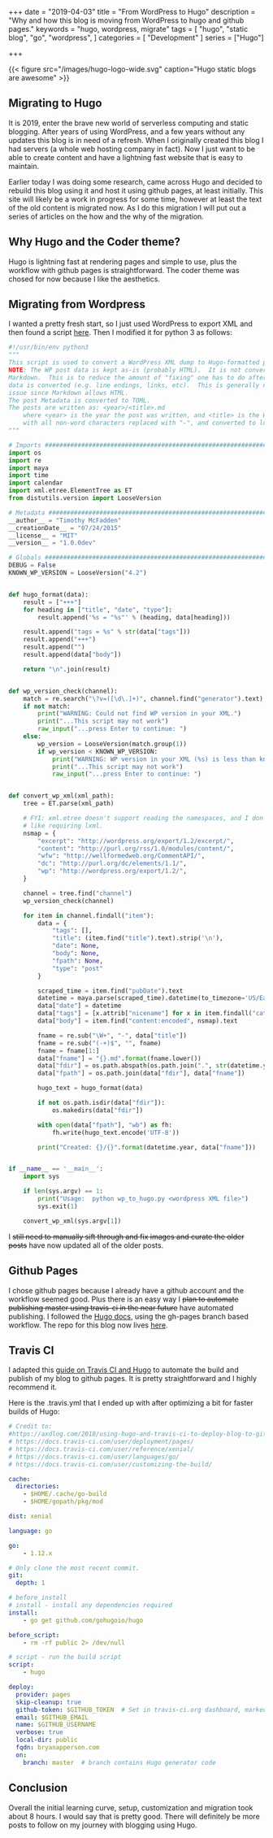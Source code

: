+++
date = "2019-04-03"
title = "From WordPress to Hugo"
description = "Why and how this blog is moving from WordPress to hugo and github pages."
keywords = "hugo, wordpress, migrate"
tags = [
    "hugo",
    "static blog",
    "go",
    "wordpress",
]
categories = [
    "Development"
]
series = ["Hugo"]

+++

{{< figure src="/images/hugo-logo-wide.svg" caption="Hugo static blogs are awesome" >}}

## Migrating to Hugo

It is 2019, enter the brave new world of serverless computing and static blogging. After years of using WordPress, and a few years without any updates this blog is in need of a refresh. When I originally created this blog I had servers (a whole web hosting company in fact). Now I just want to be able to create content and have a lightning fast website that is easy to maintain.

Earlier today I was doing some research, came across Hugo and decided to rebuild this blog using it and host it using github pages, at least initially. This site will likely be a work in progress for some time, however at least the text of the old content is migrated now. As I do this migration I will put out a series of articles on the how and the why of the migration.

## Why Hugo and the Coder theme?

Hugo is lightning fast at rendering pages and simple to use, plus the workflow with github pages is straightforward. The coder theme was chosed for now because I like the aesthetics.

## Migrating from Wordpress

I wanted a pretty fresh start, so I just used WordPress to export XML and then found a script [here](https://gist.github.com/mtik00/75c8f555b49365395e32). Then I modified it for python 3 as follows:

```python
#!/usr/bin/env python3
"""
This script is used to convert a WordPress XML dump to Hugo-formatted posts.
NOTE: The WP post data is kept as-is (probably HTML).  It is not converted to
Markdown.  This is to reduce the amount of "fixing" one has to do after the
data is converted (e.g. line endings, links, etc).  This is generally not an
issue since Markdown allows HTML.
The post Metadata is converted to TOML.
The posts are written as: <year>/<title>.md
    where <year> is the year the post was written, and <title> is the WP title
    with all non-word characters replaced with "-", and converted to lower case.
"""

# Imports ######################################################################
import os
import re
import maya
import time
import calendar
import xml.etree.ElementTree as ET
from distutils.version import LooseVersion

# Metadata #####################################################################
__author__ = "Timothy McFadden"
__creationDate__ = "07/24/2015"
__license__ = "MIT"
__version__ = "1.0.0dev"

# Globals ######################################################################
DEBUG = False
KNOWN_WP_VERSION = LooseVersion("4.2")


def hugo_format(data):
    result = ["+++"]
    for heading in ["title", "date", "type"]:
        result.append('%s = "%s"' % (heading, data[heading]))

    result.append("tags = %s" % str(data["tags"]))
    result.append("+++")
    result.append("")
    result.append(data["body"])

    return "\n".join(result)


def wp_version_check(channel):
    match = re.search("\?v=([\d\.]+)", channel.find("generator").text)
    if not match:
        print("WARNING: Could not find WP version in your XML.")
        print("...This script may not work")
        raw_input("...press Enter to continue: ")
    else:
        wp_version = LooseVersion(match.group(1))
        if wp_version < KNOWN_WP_VERSION:
            print("WARNING: WP version in your XML (%s) is less than known good version (%s)!" % (wp_version, KNOWN_WP_VERSION))
            print("...This script may not work")
            raw_input("...press Enter to continue: ")


def convert_wp_xml(xml_path):
    tree = ET.parse(xml_path)

    # FYI: xml.etree doesn't support reading the namespaces, and I don't feel
    # like requiring lxml.
    nsmap = {
        "excerpt": "http://wordpress.org/export/1.2/excerpt/",
        "content": "http://purl.org/rss/1.0/modules/content/",
        "wfw": "http://wellformedweb.org/CommentAPI/",
        "dc": "http://purl.org/dc/elements/1.1/",
        "wp": "http://wordpress.org/export/1.2/",
    }

    channel = tree.find("channel")
    wp_version_check(channel)

    for item in channel.findall("item"):
        data = {
            "tags": [],
            "title": (item.find("title").text).strip('\n'),
            "date": None,
            "body": None,
            "fpath": None,
            "type": "post"
        }

        scraped_time = item.find("pubDate").text
        datetime = maya.parse(scraped_time).datetime(to_timezone='US/Eastern', naive=True)
        data["date"] = datetime
        data["tags"] = [x.attrib["nicename"] for x in item.findall("category")]
        data["body"] = item.find("content:encoded", nsmap).text

        fname = re.sub("\W+", "-", data["title"])
        fname = re.sub("(-+)$", "", fname)
        fname = fname[1:]
        data["fname"] = "{}.md".format(fname.lower())
        data["fdir"] = os.path.abspath(os.path.join(".", str(datetime.year)))
        data["fpath"] = os.path.join(data["fdir"], data["fname"])

        hugo_text = hugo_format(data)

        if not os.path.isdir(data["fdir"]):
            os.makedirs(data["fdir"])

        with open(data["fpath"], "wb") as fh:
            fh.write(hugo_text.encode('UTF-8'))

        print("Created: {}/{}".format(datetime.year, data["fname"]))


if __name__ == '__main__':
    import sys

    if len(sys.argv) == 1:
        print("Usage:  python wp_to_hugo.py <wordpress XML file>")
        sys.exit(1)

    convert_wp_xml(sys.argv[1])
```

I ~~still need to manually sift through and fix images and curate the older posts~~ have now updated all of the older posts.

## Github Pages

I chose github pages because I already have a github account and the workflow seemed good. Plus there is an easy way I ~~plan to automate publishing master using travis-ci in the near future~~ have automated publishing. I followed the [Hugo docs](https://gohugo.io/hosting-and-deployment/hosting-on-github/#deployment-of-project-pages-from-your-gh-pages-branch), using the gh-pages branch based workflow. The repo for this blog now lives [here](https://github.com/bryanapperson/blog).

## Travis CI

I adapted this [guide on Travis CI and Hugo](https://axdlog.com/2018/using-hugo-and-travis-ci-to-deploy-blog-to-github-pages-automatically/) to automate the build and publish of my blog to github pages. It is pretty straightforward and I highly recommend it.

Here is the .travis.yml that I ended up with after optimizing a bit for faster builds of Hugo:

```yaml
# Credit to:
#https://axdlog.com/2018/using-hugo-and-travis-ci-to-deploy-blog-to-github-pages-automatically/                                                                     
# https://docs.travis-ci.com/user/deployment/pages/
# https://docs.travis-ci.com/user/reference/xenial/
# https://docs.travis-ci.com/user/languages/go/
# https://docs.travis-ci.com/user/customizing-the-build/

cache:
  directories:
    - $HOME/.cache/go-build
    - $HOME/gopath/pkg/mod

dist: xenial

language: go

go:
    - 1.12.x

# Only clone the most recent commit.
git:
  depth: 1

# before_install
# install - install any dependencies required
install:
    - go get github.com/gohugoio/hugo

before_script:
    - rm -rf public 2> /dev/null

# script - run the build script
script:
    - hugo

deploy:
  provider: pages
  skip-cleanup: true
  github-token: $GITHUB_TOKEN  # Set in travis-ci.org dashboard, marked secure
  email: $GITHUB_EMAIL
  name: $GITHUB_USERNAME
  verbose: true
  local-dir: public
  fqdn: bryanapperson.com
  on:
    branch: master  # branch contains Hugo generator code
```
## Conclusion

Overall the initial learning curve, setup, customization and migration took about 8 hours. I would say that is pretty good. There will definitely be more posts to follow on my journey with blogging using Hugo.
